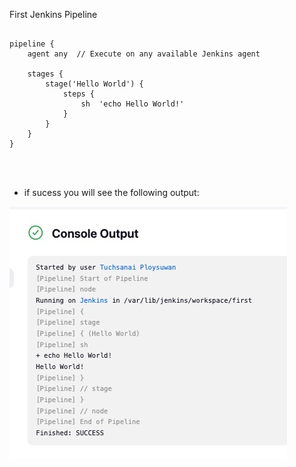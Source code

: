 
First Jenkins Pipeline
```

pipeline {
    agent any  // Execute on any available Jenkins agent

    stages {
        stage('Hello World') {
            steps {
                sh  'echo Hello World!'
            }
        }
    }
}




```

- if sucess you will see the following output:

![Jenkins1](images/first_jenkins.jpg)